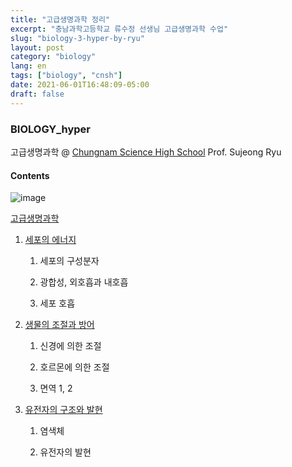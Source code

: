 ```yaml
---
title: "고급생명과학 정리"
excerpt: "충남과학고등학교 류수정 선생님 고급생명과학 수업"
slug: "biology-3-hyper-by-ryu"
layout: post
category: "biology"
lang: en
tags: ["biology", "cnsh"]
date: 2021-06-01T16:48:09-05:00
draft: false
---
```


### BIOLOGY_hyper

고급생명과학 @ [Chungnam Science High School](cnsh.cnehs.kr)
Prof. Sujeong Ryu

#### Contents


![image](https://user-images.githubusercontent.com/46957634/122725739-40e8ae80-d2b0-11eb-9062-57b26934214e.png)

[고급생명과학](https://drive.google.com/drive/folders/1KvOsbvJYGE2uNT1dYWdIQYo13MKsNjiz?usp=sharing)

1. [세포의 에너지](https://drive.google.com/drive/folders/1mxzEYzJYr-EEmoslbZV-3EC-bR6Koi2R?usp=sharing)
   1. 세포의 구성분자

   2. 광합성, 외호흡과 내호흡

   3. 세포 호흡


2. [생물의 조절과 방어](https://drive.google.com/drive/folders/1LW9HxtvE7_PHEYgcpdXebvcqH9HL4UPE?usp=sharing)

   1. 신경에 의한 조절

   2. 호르몬에 의한 조절

   3. 면역 1, 2

3. [유전자의 구조와 발현](https://drive.google.com/drive/folders/1OyJ6ChE7bqgPN5-GJaKmmFYKD6rcLuon?usp=sharing)

   1.  염색체

   2.  유전자의 발현
